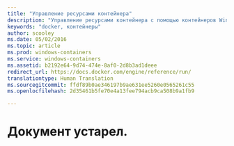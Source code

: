 ```yaml
---
title: "Управление ресурсами контейнера"
description: "Управление ресурсами контейнера с помощью контейнеров Windows."
keywords: "docker, контейнеры"
author: scooley
ms.date: 05/02/2016
ms.topic: article
ms.prod: windows-containers
ms.service: windows-containers
ms.assetid: b2192e64-9d74-474e-8af0-2d8b3ad1deee
redirect_url: https://docs.docker.com/engine/reference/run/
translationtype: Human Translation
ms.sourcegitcommit: ffdf89b0ae346197b9ae631ee5260e0565261c55
ms.openlocfilehash: 2d35461b5fe70e4a13fee794acb9ca508b9a1fb9

---
```


# Документ устарел.


<!--HONumber=Oct16_HO4-->


